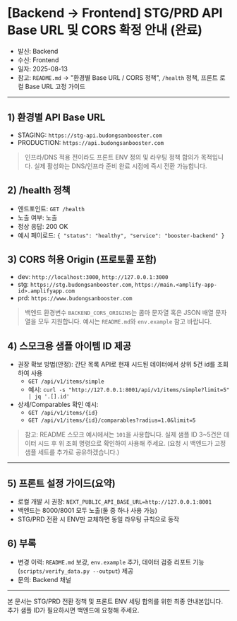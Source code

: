 # [Backend → Frontend] STG/PRD API Base URL 및 CORS 확정 안내 (완료)

- 발신: Backend
- 수신: Frontend
- 일자: 2025-08-13
- 참고: `README.md` → "환경별 Base URL / CORS 정책", `/health` 정책, 프론트 로컬 Base URL 고정 가이드

---

## 1) 환경별 API Base URL

- STAGING: `https://stg-api.budongsanbooster.com`
- PRODUCTION: `https://api.budongsanbooster.com`

> 인프라/DNS 적용 전이라도 프론트 ENV 정의 및 라우팅 정책 합의가 목적입니다. 실제 활성화는 DNS/인프라 준비 완료 시점에 즉시 전환 가능합니다.

## 2) /health 정책

- 엔드포인트: `GET /health`
- 노출 여부: 노출
- 정상 응답: 200 OK
- 예시 페이로드: `{ "status": "healthy", "service": "booster-backend" }`

## 3) CORS 허용 Origin (프로토콜 포함)

- dev: `http://localhost:3000`, `http://127.0.0.1:3000`
- stg: `https://stg.budongsanbooster.com`, `https://main.<amplify-app-id>.amplifyapp.com`
- prd: `https://www.budongsanbooster.com`

> 백엔드 환경변수 `BACKEND_CORS_ORIGINS`는 콤마 문자열 혹은 JSON 배열 문자열을 모두 지원합니다. 예시는 `README.md`와 `env.example` 참고 바랍니다.

## 4) 스모크용 샘플 아이템 ID 제공

- 권장 확보 방법(안정): 간단 목록 API로 현재 시드된 데이터에서 상위 5건 id를 조회하여 사용
  - `GET /api/v1/items/simple`
  - 예시: `curl -s "http://127.0.0.1:8001/api/v1/items/simple?limit=5" | jq '.[].id'`
- 상세/Comparables 확인 예시:
  - `GET /api/v1/items/{id}`
  - `GET /api/v1/items/{id}/comparables?radius=1.0&limit=5`

> 참고: README 스모크 예시에서는 `101`을 사용합니다. 실제 샘플 ID 3~5건은 데이터 시드 후 위 조회 명령으로 확인하여 사용해 주세요. (요청 시 백엔드가 고정 샘플 세트를 추가로 공유하겠습니다.)

---

## 5) 프론트 설정 가이드(요약)

- 로컬 개발 시 권장: `NEXT_PUBLIC_API_BASE_URL=http://127.0.0.1:8001`
- 백엔드는 8000/8001 모두 노출(둘 중 하나 사용 가능)
- STG/PRD 전환 시 ENV만 교체하면 동일 라우팅 규칙으로 동작

## 6) 부록

- 변경 이력: `README.md` 보강, `env.example` 추가, 데이터 검증 리포트 기능(`scripts/verify_data.py --output`) 제공
- 문의: Backend 채널

---

본 문서는 STG/PRD 전환 정책 및 프론트 ENV 세팅 합의를 위한 최종 안내본입니다. 추가 샘플 ID가 필요하시면 백엔드에 요청해 주세요.
